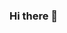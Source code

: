 ### Hi there 👋

<!--
**Alburrito/Alburrito** is a ✨ _special_ ✨ repository because its `README.md` (this file) appears on your GitHub profile.

[![Alburrito's GitHub stats](https://github-readme-stats.vercel.app/api?username=Alburrito)](https://github.com/anuraghazra/github-readme-stats)
